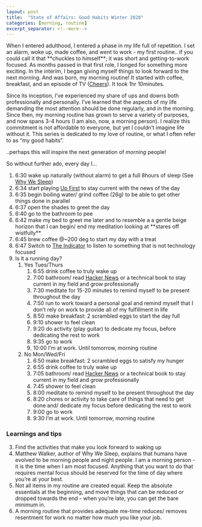 ```yaml
---
layout: post
title:  "State of Affairs: Good Habits Winter 2020"
categories: [morning, routine]
excerpt_separator: <!--more-->
---
```


When I entered adulthood, I entered a phase in my life full of repetition. I set an alarm, woke up, made coffee, and went to work - my first routine.. if you could call it that \*\*chuckles to himself\*\*; it was short and getting-to-work focused. As months passed in that first role, I longed for something more exciting. In the interim, I began giving myself things to look forward to the next morning. And was born, my morning routine! It started with coffee, breakfast, and an episode of TV ([Cheers](https://en.wikipedia.org/wiki/Cheers)). <!--more-->It took 1hr 10minutes. 

Since its inception, I’ve experienced my share of ups and downs both professionally and personally. I’ve learned that the aspects of my life demanding the most attention should be done regularly, and in the morning. Since then, my morning routine has grown to serve a variety of purposes, and now spans 3-4 hours (I am also, now, a morning person). I realize this commitment is not affordable to everyone, but yet I couldn’t imagine life without it. This series is dedicated to my love of routine, or what I often refer to as “my good habits”.

..perhaps this will inspire the next generation of _morning_ people!

So without further ado, every day I...
1. 6:30 wake up naturally (without alarm) to get a full 8hours of sleep (See [Why We Sleep](https://www.amazon.com/Why-We-Sleep-Unlocking-Dreams/dp/1501144316))
1. 6:34 start playing [Up First](https://www.npr.org/podcasts/510318/up-first) to stay current with the news of the day
1. 6:35 begin boiling water/ grind coffee (26g) to be able to get other things done in parallel
1. 6:37 open the shades to greet the day
1. 6:40 go to the bathroom to pee
1. 6:42 make my bed to greet me later and to resemble a a gentle beige horizon that I can begin/ end my meditation looking at \*\*stares off wistfully\*\*
1. 6:45 brew coffee @~200 deg to start my day with a treat
1. 6:47 Switch to [The Indicator](https://www.npr.org/podcasts/510325/the-indicator-from-planet-money) to listen to something that is not technology focused
1. Is it a running day?
   1. Yes Tues/Thurs
       1. 6:55 drink coffee to truly wake up
	   1. 7:00 bathroom/ read [Hacker News](https://news.ycombinator.com) or a technical book to stay current in my field and grow professionally
	   1. 7:30 meditate for 15-20 minutes to remind myself to be present throughout the day
	   1. 7:50 run to work toward a personal goal and remind myself that I don’t rely on work to provide all of my fulfillment in life
	   1. 8:50 make breakfast: 2 scrambled eggs to start the day full
	   1. 9:10 shower to feel clean
	   1. 9:20 do activity (play guitar) to dedicate my focus, before dedicating the rest to work
	   1. 9:35 go to work
	   1. 10:00 I’m at work. Until tomorrow, morning routine
   1. No Mon/Wed/Fri
	   1. 6:50 make breakfast: 2 scrambled eggs to satisfy my hunger
	   1. 6:55 drink coffee to truly wake up
	   1. 7:05 bathroom/ read [Hacker News](https://news.ycombinator.com) or a technical book to stay current in my field and grow professionally
	   1. 7:45 shower to feel clean
	   1. 8:00 meditate to remind myself to be present throughout the day
	   1. 8:20 chores or activity to take care of things that need to get done and/ dedicate my focus before dedicating the rest to work
	   1. 9:00 go to work
	   1. 9:30 I’m at work. Until tomorrow, morning routine

### Learnings and tips
3. Find the activities that make you look forward to waking up
1. Matthew Walker, author of Why We Sleep, explains that humans have evolved to be morning people and night people. I am a morning person - it is the time when I am most focused. Anything that you want to do that requires mental focus should be reserved for the time of day where you’re at your best.
2. Not all items in my routine are created equal. Keep the absolute essentials at the beginning, and move things that can be reduced or dropped towards the end - when you’re late, you can get the bare minimum in.
4. A morning routine that provides adequate me-time reduces/ removes resentment for work no matter how much you like your job.